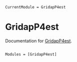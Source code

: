 ```@meta
CurrentModule = GridapP4est
```

# GridapP4est

Documentation for [GridapP4est](https://github.com/gridap/GridapP4est.jl).

```@index
```

```@autodocs
Modules = [GridapP4est]
```
